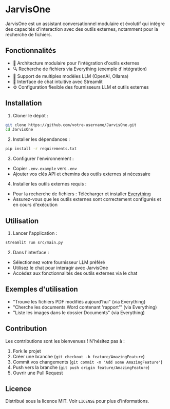 # JarvisOne

JarvisOne est un assistant conversationnel modulaire et évolutif qui intègre des capacités d'interaction avec des outils externes, notamment pour la recherche de fichiers.

## Fonctionnalités

- 🔧 Architecture modulaire pour l'intégration d'outils externes
- 🔍 Recherche de fichiers via Everything (exemple d'intégration)
- 🤖 Support de multiples modèles LLM (OpenAI, Ollama)
- 💬 Interface de chat intuitive avec Streamlit
- ⚙️ Configuration flexible des fournisseurs LLM et outils externes

## Installation

1. Cloner le dépôt :

```bash
git clone https://github.com/votre-username/JarvisOne.git
cd JarvisOne
```

2. Installer les dépendances :

```bash
pip install -r requirements.txt
```

3. Configurer l'environnement :

- Copier `.env.example` vers `.env`
- Ajouter vos clés API et chemins des outils externes si nécessaire

4. Installer les outils externes requis :

- Pour la recherche de fichiers : Télécharger et installer [Everything](https://www.voidtools.com/)
- Assurez-vous que les outils externes sont correctement configurés et en cours d'exécution

## Utilisation

1. Lancer l'application :

```bash
streamlit run src/main.py
```

2. Dans l'interface :

- Sélectionnez votre fournisseur LLM préféré
- Utilisez le chat pour interagir avec JarvisOne
- Accédez aux fonctionnalités des outils externes via le chat

## Exemples d'utilisation

- "Trouve les fichiers PDF modifiés aujourd'hui" (via Everything)
- "Cherche les documents Word contenant 'rapport'" (via Everything)
- "Liste les images dans le dossier Documents" (via Everything)

## Contribution

Les contributions sont les bienvenues ! N'hésitez pas à :

1. Fork le projet
2. Créer une branche (`git checkout -b feature/AmazingFeature`)
3. Commit vos changements (`git commit -m 'Add some AmazingFeature'`)
4. Push vers la branche (`git push origin feature/AmazingFeature`)
5. Ouvrir une Pull Request

## Licence

Distribué sous la licence MIT. Voir `LICENSE` pour plus d'informations.
